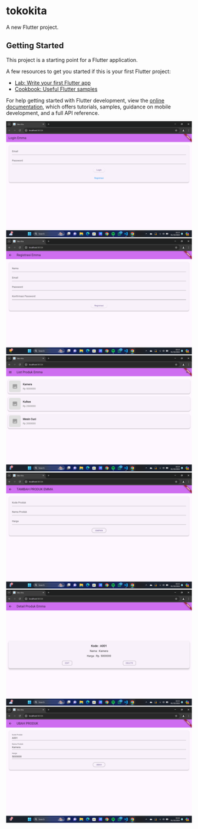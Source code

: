 # tokokita

A new Flutter project.

## Getting Started

This project is a starting point for a Flutter application.

A few resources to get you started if this is your first Flutter project:

- [Lab: Write your first Flutter app](https://docs.flutter.dev/get-started/codelab)
- [Cookbook: Useful Flutter samples](https://docs.flutter.dev/cookbook)

For help getting started with Flutter development, view the
[online documentation](https://docs.flutter.dev/), which offers tutorials,
samples, guidance on mobile development, and a full API reference.

![lampiran login](login.png)
![lampiran register](register.png)
![lampiran produk page](produkpage.png)
![lampiran produk form](produkform.png)
![lampiran produk detail](produkdetail.png)
![lampiran produk ubah](produkubah.png)